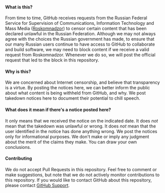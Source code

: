 #### What is this?
From time to time, GitHub receives requests from the Russian Federal Service for Supervision of Communications, Information Technology and Mass Media ([Roskomnadzor](http://eng.rkn.gov.ru/)) to censor certain content that has been declared unlawful in the Russian Federation. Although we may not always agree with the choices the Russian government has made, to ensure that our many Russian users continue to have access to GitHub to collaborate and build software, we may need to block content if we receive a valid request from Roskomnadzor. Whenever we do so, we will post the official request that led to the block in this repository. 

#### Why is this?
We are concerned about Internet censorship, and believe that transparency is a virtue. By posting the notices here, we can better inform the public about what content is being withheld from GitHub, and why. We post takedown notices here to document their potential to chill speech.

#### What does it mean if there's a notice posted here?
It only means that we received the notice on the indicated date.  It does *not* mean that the takedown was unlawful or wrong. It does *not* mean that the user identified in the notice has done anything wrong. We post the notices only for informational purposes. We don't make or imply any judgment about the merit of the claims they make. You can draw your own conclusions.

#### Contributing
We do not accept Pull Requests in this repository. Feel free to comment or make suggestions, but note that we do not actively monitor contributions to this repository. If you would like to contact GitHub about this repository, please contact [GitHub Support](https://github.com/contact/).
